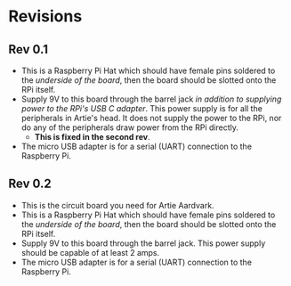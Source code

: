 # Revisions

## Rev 0.1

* This is a Raspberry Pi Hat which should have female pins soldered to the *underside of the board*,
  then the board should be slotted onto the RPi itself.
* Supply 9V to this board through the barrel jack *in addition to supplying power to the RPi's USB C adapter*.
  This power supply is for all the peripherals in Artie's head. It does not supply the power to the RPi,
  nor do any of the peripherals draw power from the RPi directly.
    * **This is fixed in the second rev**.
* The micro USB adapter is for a serial (UART) connection to the Raspberry Pi.

## Rev 0.2

* This is the circuit board you need for Artie Aardvark.
* This is a Raspberry Pi Hat which should have female pins soldered to the *underside of the board*,
  then the board should be slotted onto the RPi itself.
* Supply 9V to this board through the barrel jack. This power supply should be capable of at least
  2 amps.
* The micro USB adapter is for a serial (UART) connection to the Raspberry Pi.
